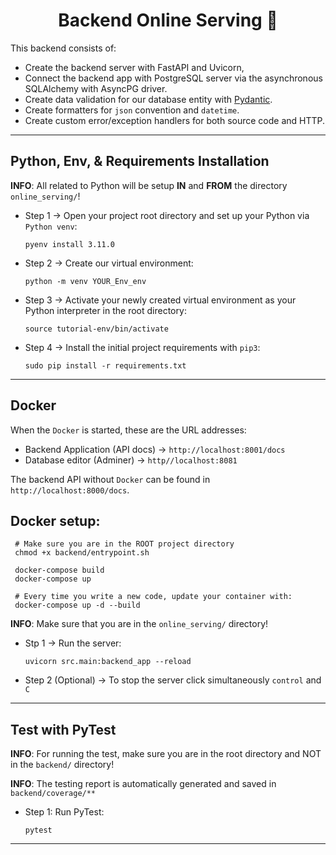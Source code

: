 <h1 align=center><strong>Backend Online Serving 🐍</strong></h1>


This backend consists of:

* Create the backend server with FastAPI and Uvicorn,
* Connect the backend app with PostgreSQL server via the asynchronous SQLAlchemy with AsyncPG driver.
* Create data validation for our database entity with [Pydantic](https://pydantic-docs.helpmanual.io/).
* Create formatters for `json` convention and `datetime`.
* Create custom error/exception handlers for both source code and HTTP.


---

## Python, Env, & Requirements Installation

**INFO**: All related to Python will be setup **IN** and **FROM** the directory `online_serving/`!

* Step 1 $\rightarrow$ Open your project root directory and set up your Python via `Python venv`:

    ```shell
    pyenv install 3.11.0
    ```

* Step 2 $\rightarrow$ Create our virtual environment:

    ```shell
    python -m venv YOUR_Env_env
    ```

* Step 3 $\rightarrow$ Activate your newly created virtual environment as your Python interpreter in the root directory:

    ```shell
    source tutorial-env/bin/activate
    ```

* Step 4 $\rightarrow$ Install the initial project requirements with `pip3`:

    ```shell
    sudo pip install -r requirements.txt
    ```

---

## Docker
When the `Docker` is started, these are the URL addresses:

* Backend Application (API docs) $\rightarrow$ `http://localhost:8001/docs`
* Database editor (Adminer) $\rightarrow$ `http//localhost:8081`

The backend API without `Docker` can be found in `http://localhost:8000/docs`.
## Docker setup:
   ```shell
    # Make sure you are in the ROOT project directory
    chmod +x backend/entrypoint.sh

    docker-compose build
    docker-compose up

    # Every time you write a new code, update your container with:
    docker-compose up -d --build
   ```

<!-- 
## (IMPORTANT) Database setup:
   ```shell
    # (Docker) Generate revision for the database auto-migrations
    docker exec backend_app alembic revision --autogenerate -m "YOUR MIGRATION TITLE"
    docker exec backend_app alembic upgrade head    # to register the database classes
    
    # (Local) Generate revision for the database auto-migrations
    alembic revision --autogenerate -m "YOUR MIGRATION TITLE"
    alembic upgrade head    # to register the database classes
   ```



## Database
*   Nothing to see here

-->

**INFO**: Make sure that you are in the `online_serving/` directory!

* Stp 1 $\rightarrow$ Run the server:
    ```shell
    uvicorn src.main:backend_app --reload
    ```

* Step 2 (Optional) $\rightarrow$ To stop the server click simultaneously `control` and `C`

---

## Test with PyTest

**INFO**: For running the test, make sure you are in the root directory and NOT in the `backend/` directory!

**INFO**: The testing report is automatically generated and saved in `backend/coverage/**`

* Step 1: Run PyTest:

    ```shell
    pytest
    ```

---